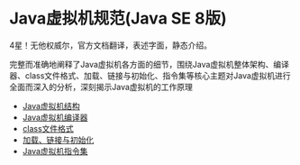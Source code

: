 #   Java虚拟机规范(Java SE 8版)

4星！无他权威尔，官方文档翻译，表述字面，静态介绍。

完整而准确地阐释了Java虚拟机各方面的细节，围绕Java虚拟机整体架构、编译器、class文件格式、加载、链接与初始化、指令集等核心主题对Java虚拟机进行全面而深入的分析，深刻揭示Java虚拟机的工作原理

-   [Java虚拟机结构](02/README.md)
-   [Java虚拟机编译器](03/README.md)
-   [class文件格式](04/README.md)
-   [加载、链接与初始化](05/README.md)
-   [Java虚拟机指令集](06/README.md)


